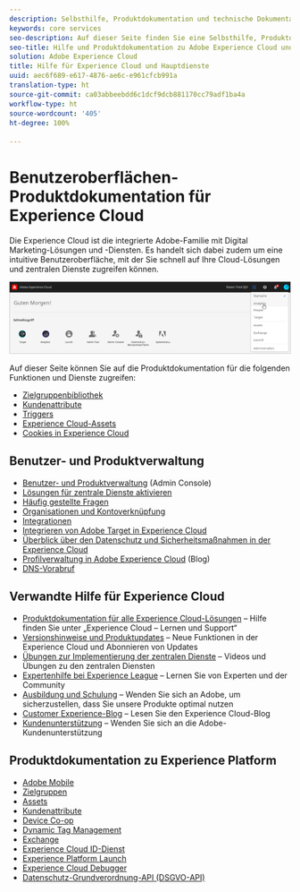 ```yaml
---
description: Selbsthilfe, Produktdokumentation und technische Dokumentation für die Adobe Experience Cloud. Die Experience Cloud ist die integrierte Adobe-Familie mit Digital Marketing-Lösungen und -Diensten.
keywords: core services
seo-description: Auf dieser Seite finden Sie eine Selbsthilfe, Produktdokumentation und technische Dokumentation zur Experience Cloud.
seo-title: Hilfe und Produktdokumentation zu Adobe Experience Cloud und den zentralen Diensten.
solution: Adobe Experience Cloud
title: Hilfe für Experience Cloud und Hauptdienste
uuid: aec6f689-e617-4876-ae6c-e961cfcb991a
translation-type: ht
source-git-commit: ca03abbeebdd6c1dcf9dcb881170cc79adf1ba4a
workflow-type: ht
source-wordcount: '405'
ht-degree: 100%

---
```



# Benutzeroberflächen-Produktdokumentation für Experience Cloud

Die Experience Cloud ist die integrierte Adobe-Familie mit Digital Marketing-Lösungen und -Diensten. Es handelt sich dabei zudem um eine intuitive Benutzeroberfläche, mit der Sie schnell auf Ihre Cloud-Lösungen und zentralen Dienste zugreifen können.

![Experience Cloud](assets/cloud-pulldown.png)

Auf dieser Seite können Sie auf die Produktdokumentation für die folgenden Funktionen und Dienste zugreifen:

* [Zielgruppenbibliothek](audience-library/audience-library.md)
* [Kundenattribute](attributes/attributes.md)
* [Triggers](activation/triggers.md)
* [Experience Cloud-Assets](experience-cloud-assets/experience-cloud-assets.md)
* [Cookies in Experience Cloud](cookies/cookies-privacy.md)

## Benutzer- und Produktverwaltung

* [Benutzer- und Produktverwaltung](admin-getting-started/admin-getting-started.md) (Admin Console)
* [Lösungen für zentrale Dienste aktivieren](core-services/core-services.md)
* [Häufig gestellte Fragen](admin-getting-started/admin-getting-started.md)
* [Organisationen und Kontoverknüpfung](admin-getting-started/organizations.md)
* [Integrationen](marketing-cloud-integrations.md)
* [Integrieren von Adobe Target in Experience Cloud](https://docs.adobe.com/content/help/de-DE/target/using/integrate/a4t/a4t.html)
* [Überblick über den Datenschutz und Sicherheitsmaßnahmen in der Experience Cloud](assets/Adobe-Marketing-Cloud-Privacy-and-Security-Overview.pdf)
* [Profilverwaltung in Adobe Experience Cloud](https://theblog.adobe.com/profile-management-adobe-marketing-cloud-comes-together/) (Blog)
* [DNS-Vorabruf](admin-getting-started/admin-getting-started.md#concept_6BC8C6856E3644F8956D7AD0A96383B7)

## Verwandte Hilfe für Experience Cloud

* [Produktdokumentation für alle Experience Cloud-Lösungen](https://docs.adobe.com/content/help/de-DE/experience-cloud/user-guides/home.html) – Hilfe finden Sie unter „Experience Cloud – Lernen und Support“
* [Versionshinweise und Produktupdates](https://docs.adobe.com/content/help/de-DE/release-notes/experience-cloud/current.html) – Neue Funktionen in der Experience Cloud und Abonnieren von Updates
* [Übungen zur Implementierung der zentralen Dienste](https://docs.adobe.com/content/help/en/core-services-learn/tutorials/overview.html) – Videos und Übungen zu den zentralen Diensten
* [Expertenhilfe bei Experience League](https://landing.adobe.com/experience-league/) – Lernen Sie von Experten und der Community
* [Ausbildung und Schulung](https://helpx.adobe.com/de/learning.html?promoid=KAUDK) – Wenden Sie sich an Adobe, um sicherzustellen, dass Sie unsere Produkte optimal nutzen
* [Customer Experience-Blog](https://theblog.adobe.com/customer-experience/) – Lesen Sie den Experience Cloud-Blog
* [Kundenunterstützung](https://helpx.adobe.com/de/contact/enterprise-support.ec.html) – Wenden Sie sich an die Adobe-Kundenunterstützung

## Produktdokumentation zu Experience Platform

* [Adobe Mobile](https://docs.adobe.com/content/help/de-DE/mobile-services/using/home.html)
* [Zielgruppen](https://docs.adobe.com/content/help/de-DE/core-services/interface/audiences/audience-library.html)
* [Assets](experience-cloud-assets/experience-cloud-assets.md)
* [Kundenattribute](https://docs.adobe.com/content/help/de-DE/core-services/interface/customer-attributes/attributes.html)
* [Device Co-op](https://docs.adobe.com/content/help/de-DE/device-co-op/using/home.html)
* [Dynamic Tag Management](https://docs.adobe.com/content/help/de-DE/dtm/using/dtm-home.html)
* [Exchange](https://experiencecloud.adobeexchange.com/)
* [Experience Cloud ID-Dienst](https://docs.adobe.com/content/help/de-DE/id-service/using/home.html)
* [Experience Platform Launch](https://docs.adobe.com/content/help/de-DE/launch/using/overview.html)
* [Experience Cloud Debugger](https://docs.adobe.com/content/help/de-DE/debugger/using/experience-cloud-debugger.html)
* [Datenschutz-Grundverordnung-API (DSGVO-API)](https://www.adobe.io/apis/experiencecloud/gdpr.html)


